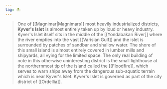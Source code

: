 ```yaml
---
tag: 🏝️
---
```

> One of [[Magnimar|Magnimars]] most heavily industrialized districts, **Kyver's Islet** is almost entirely taken up by loud or heavy industry. Kyver's Islet itself sits in the middle of the [[Yondabakari River]] where the river empties into the vast [[Varisian Gulf]] and the islet is surrounded by patches of sandbar and shallow water. The shore of this small island is almost entirely covered in lumber mills and shipyards, all vying for the limited space. The only real building of note in this otherwise uninteresting district is the small lighthouse at the northernmost tip of the island called the [[Floodfire]], which serves to warn ships away from the dangerous sub-aquatic terrain which is near Kyver's Islet.
> Kyver's Islet is governed as part of the city district of [[Ordellia]].









